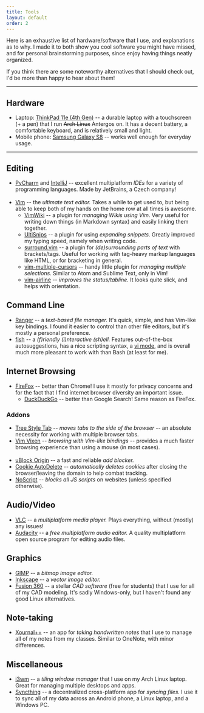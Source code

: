 ```yaml
---
title: Tools
layout: default
order: 2
---
```


Here is an exhaustive list of hardware/software that I use, and explanations as to why.
I made it to both show you cool software you might have missed, and for personal brainstorming purposes, since enjoy having things neatly organized.

If you think there are some noteworthy alternatives that I should check out, I'd be more than happy to hear about them!

---

## Hardware
- Laptop: [ThinkPad 11e (4th Gen)](https://www.lenovo.com/us/en/laptops/thinkpad/11e-and-chromebooks/c/thinkpad11e) -- a durable laptop with a touchscreen (+ a pen) that I run ~~Arch Linux~~ Antergos on. It has a decent battery, a comfortable keyboard, and is relatively small and light.
- Mobile phone: [Samsung Galaxy S8](https://www.samsung.com/us/explore/galaxy-s8/) -- works well enough for everyday usage.

---

## Editing
- [PyCharm](https://www.jetbrains.com/pycharm/) and [IntelliJ](https://www.jetbrains.com/idea/) -- excellent multiplatform _IDEs_ for a variety of programming languages. Made by JetBrains, a Czech company!<br/><br/>
- [Vim](https://www.vim.org/) -- the _ultimate text editor._ Takes a while to get used to, but being able to keep both of my hands on the home row at all times is awesome.
  - [VimWiki](https://github.com/vimwiki/vimwiki) -- a plugin for _managing Wikis using Vim._ Very useful for writing down things (in Markdown syntax) and easily linking them together.
  - [UltiSnips](https://github.com/sirver/UltiSnips) -- a plugin for using _expanding snippets._ Greatly improved my typing speed, namely when writing code.
  - [surround.vim](https://github.com/tpope/vim-surround) -- a plugin for _(de)surrounding parts of text_ with brackets/tags. Useful for working with tag-heavy markup languages like HTML, or for bracketing in general.
  - [vim-multiple-cursors](https://github.com/terryma/vim-multiple-cursors) -- handy little plugin for _managing multiple selections_. Similar to Atom and Sublime Text, only in Vim!
  - [vim-airline](https://github.com/vim-airline/vim-airline) -- _improves the status/tabline._ It looks quite slick, and helps with orientation.

## Command Line
- [Ranger](https://wiki.archlinux.org/index.php/Ranger) -- a _text-based file manager._ It's quick, simple, and has Vim-like key bindings. I found it easier to control than other file editors, but it's mostly a personal preference.
- [fish](https://fishshell.com/) -- a _(f)riendly (i)nteractive (sh)ell._ Features out-of-the-box autosuggestions, has a nice scripting syntax, a [vi mode](https://fishshell.com/docs/current/commands.html#fish_vi_mode), and is overall much more pleasant to work with than Bash (at least for me).

## Internet Browsing
- [FireFox](https://www.mozilla.org/en-US/firefox/) -- better than Chrome! I use it mostly for privacy concerns and for the fact that I find internet browser diversity an important issue.
  - [DuckDuckGo](https://duckduckgo.com/) -- better than Google Search! Same reason as FireFox.

### Addons
- [Tree Style Tab](https://addons.mozilla.org/en-US/firefox/addon/tree-style-tab/) -- _moves tabs to the side of the browser_ -- an absolute necessity for working with multiple browser tabs.
- [Vim Vixen](https://addons.mozilla.org/en-US/firefox/addon/vim-vixen/) -- _browsing with Vim-like bindings_ -- provides a much faster browsing experience than using a mouse (in most cases).<br/><br/>
- [uBlock Origin](https://addons.mozilla.org/en-US/firefox/addon/ublock-origin/) -- a fast and reliable _add blocker._
- [Cookie AutoDelete](https://addons.mozilla.org/en-US/firefox/addon/cookie-autodelete/) -- _automatically deletes cookies_ after closing the browser/leaving the domain to help combat tracking.
- [NoScript](https://addons.mozilla.org/en-US/firefox/addon/noscript/) -- _blocks all JS scripts_ on websites (unless specified otherwise).

## Audio/Video
- [VLC](https://www.videolan.org/vlc/) -- a _multiplatform media player._ Plays everything, without (mostly) any issues!
- [Audacity](https://www.audacityteam.org/) -- a _free multiplatform audio editor._ A quality multiplatform open source program for editing audio files.

## Graphics
- [GIMP](https://www.gimp.org/) -- a _bitmap image editor._
- [Inkscape](https://inkscape.org/) -- a _vector image editor._
- [Fusion 360](https://www.autodesk.com/products/fusion-360) -- a stellar _CAD software_ (free for students) that I use for all of my CAD modeling. It's sadly Windows-only, but I haven't found any good Linux alternatives.

## Note-taking
- [Xournal++](https://github.com/xournalpp/xournalpp) -- an app for _taking handwritten notes_ that I use to manage all of my notes from my classes. Similar to OneNote, with minor differences.

## Miscellaneous
- [i3wm](https://i3wm.org/) -- a _tiling window manager_ that I use on my Arch Linux laptop. Great for managing multiple desktops and apps.
- [Syncthing](https://syncthing.net/) -- a decentralized cross-platform app for _syncing files._ I use it to sync all of my data across an Android phone, a Linux laptop, and a Windows PC.
